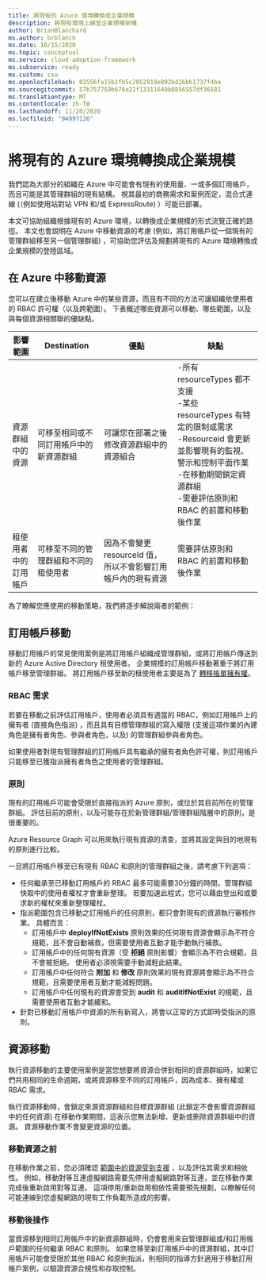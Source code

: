 ```yaml
---
title: 將現有的 Azure 環境轉換成企業規模
description: 將現有環境上線至企業規模架構
author: BrianBlanchard
ms.author: brblanch
ms.date: 10/15/2020
ms.topic: conceptual
ms.service: cloud-adoption-framework
ms.subservice: ready
ms.custom: csu
ms.openlocfilehash: 03556fa15b1fb5c2052919e892bd26bb1737f4ba
ms.sourcegitcommit: 57b757759b676a22f13311640b8856557df36581
ms.translationtype: MT
ms.contentlocale: zh-TW
ms.lasthandoff: 11/20/2020
ms.locfileid: "94997126"
---
```

<!-- docutune:casing resourceType resourceTypes resourceId resourceIds -->

# <a name="transition-existing-azure-environments-to-enterprise-scale"></a>將現有的 Azure 環境轉換成企業規模

我們認為大部分的組織在 Azure 中可能會有現有的使用量、一或多個訂用帳戶，而且可能是其管理群組的現有結構。 視其最初的商務需求和案例而定，混合式連線 (（例如使用站對站 VPN 和/或 ExpressRoute) ）可能已部署。

本文可協助組織根據現有的 Azure 環境，以轉換成企業規模的形式流覽正確的路徑。 本文也會說明在 Azure 中移動資源的考慮 (例如，將訂用帳戶從一個現有的管理群組移至另一個管理群組) ，可協助您評估及規劃將現有的 Azure 環境轉換成企業規模的登陸區域。

## <a name="moving-resources-in-azure"></a>在 Azure 中移動資源

您可以在建立後移動 Azure 中的某些資源，而且有不同的方法可讓組織依使用者的 RBAC 許可權（以及跨範圍）。 下表概述哪些資源可以移動、哪些範圍，以及與每個資源相關聯的優缺點。

| 影響範圍 | Destination | 優點 | 缺點 |
|--|--|--|--|
| 資源群組中的資源 | 可移至相同或不同訂用帳戶中的新資源群組  | 可讓您在部署之後修改資源群組中的資源組合 | -所有 resourceTypes 都不支援 <br> -某些 resourceTypes 有特定的限制或需求 <br> -Resourceid 會更新並影響現有的監視、警示和控制平面作業 <br> -在移動期間鎖定資源群組 <br> -需要評估原則和 RBAC 的前置和移動後作業 |
| 租使用者中的訂用帳戶  | 可移至不同的管理群組和不同的租使用者 | 因為不會變更 resourceId 值，所以不會影響訂用帳戶內的現有資源 | 需要評估原則和 RBAC 的前置和移動後作業 |

為了瞭解您應使用的移動策略，我們將逐步解說兩者的範例：

## <a name="subscription-move"></a>訂用帳戶移動

移動訂用帳戶的常見使用案例是將訂用帳戶組織成管理群組，或將訂用帳戶傳送到新的 Azure Active Directory 租使用者。 企業規模的訂用帳戶移動著重于將訂用帳戶移至管理群組。 將訂用帳戶移至新的租使用者主要是為了 [轉移帳單擁有權](/azure/cost-management-billing/manage/billing-subscription-transfer)。

### <a name="rbac-requirements"></a>RBAC 需求

若要在移動之前評估訂用帳戶，使用者必須具有適當的 RBAC，例如訂用帳戶上的擁有者 (直接角色指派) ，而且具有目標管理群組的寫入權限 (支援這項作業的內建角色是擁有者角色、參與者角色，以及) 的管理群組參與者角色。

如果使用者對現有管理群組的訂用帳戶具有繼承的擁有者角色許可權，則訂用帳戶只能移至已獲指派擁有者角色之使用者的管理群組。

### <a name="policy"></a>原則

現有的訂用帳戶可能會受限於直接指派的 Azure 原則，或位於其目前所在的管理群組。 評估目前的原則，以及可能存在於新管理群組/管理群組階層中的原則，是很重要的。

Azure Resource Graph 可以用來執行現有資源的清查，並將其設定與目的地現有的原則進行比較。

一旦將訂用帳戶移至已有現有 RBAC 和原則的管理群組之後，請考慮下列選項：

- 任何繼承至已移動訂用帳戶的 RBAC 最多可能需要30分鐘的時間，管理群組快取中的使用者權杖才會重新整理。 若要加速此程式，您可以藉由登出和或要求新的權杖來重新整理權杖。
- 指派範圍包含已移動之訂用帳戶的任何原則，都只會對現有的資源執行審核作業。 具體而言：
  - 訂用帳戶中 **deployIfNotExists** 原則效果的任何現有資源會顯示為不符合規範，且不會自動補救，但需要使用者互動才能手動執行補救。
  - 訂用帳戶中的任何現有資源（受 **拒絕** 原則影響）會顯示為不符合規範，且不會被拒絕。 使用者必須視需要手動減輕此結果。
  - 訂用帳戶中任何符合 **附加** 和 **修改** 原則效果的現有資源將會顯示為不符合規範，且需要使用者互動才能減輕問題。
  - 訂用帳戶中任何現有的資源會受到 **audit** 和 **auditIfNotExist** 的規範，且需要使用者互動才能緩和。
- 針對已移動訂用帳戶中資源的所有新寫入，將會以正常的方式即時受指派的原則。

## <a name="resource-move"></a>資源移動

執行資源移動的主要使用案例是當您想要將資源合併到相同的資源群組時，如果它們共用相同的生命週期，或將資源移至不同的訂用帳戶，因為成本、擁有權或 RBAC 需求。

執行資源移動時，會鎖定來源資源群組和目標資源群組 (此鎖定不會影響資源群組中的任何資源) 在移動作業期間，這表示您無法新增、更新或刪除資源群組中的資源。 資源移動作業不會變更資源的位置。

### <a name="before-you-move-resources"></a>移動資源之前

在移動作業之前，您必須確認 [範圍中的資源受到支援](/azure/azure-resource-manager/management/move-support-resources) ，以及評估其需求和相依性。 例如，移動對等互連虛擬網路需要先停用虛擬網路對等互連，並在移動作業完成後重新啟用對等互連。 這項停用/重新啟用相依性需要預先規劃，以瞭解任何可能連線到您虛擬網路的現有工作負載所造成的影響。

### <a name="post-move-operation"></a>移動後操作

當資源移到相同訂用帳戶中的新資源群組時，仍會套用來自管理群組或/和訂用帳戶範圍的任何繼承 RBAC 和原則。 如果您移至新訂用帳戶中的資源群組，其中訂用帳戶可能會受限於其他 RBAC 和原則指派，則相同的指導方針適用于移動訂用帳戶案例，以驗證資源合規性和存取控制。
